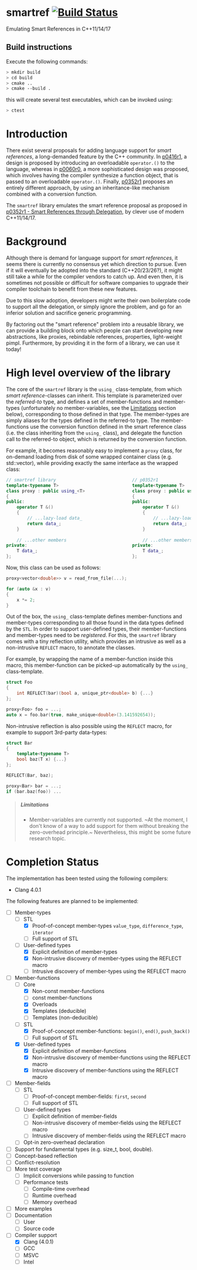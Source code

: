 # smartref [![Build Status](https://travis-ci.org/erikvalkering/smartref.svg?branch=master)](https://travis-ci.org/erikvalkering/smartref)
Emulating Smart References in C++11/14/17

## Build instructions
Execute the following commands:
```bash
> mkdir build
> cd build
> cmake ..
> cmake --build .
```

this will create several test executables, which can be invoked using:
```bash
> ctest
```

# Introduction

There exist several proposals for adding language support for _smart references_, a long-demanded feature by the C++ community. In [p0416r1](https://wg21.link/p0416r1), a design is proposed by introducing an overloadable `operator.()` to the language, whereas in [p0060r0](https://wg21.link/p0060r0), a more sophisticated design was proposed, which involves having the compiler synthesize a function object, that is passed to an overloadable `operator.()`. Finally, [p0352r1](https://wg21.link/p0352r1) proposes an entirely different approach, by using an inheritance-like mechanism combined with a conversion function.

The `smartref` library emulates the smart reference proposal as proposed in [p0352r1 - Smart References through Delegation](https://wg21.link/p0352r1), by clever use of modern C++11/14/17.

# Background

Although there is demand for language support for _smart references_, it seems there is currently no consensus yet which direction to pursue. Even if it will eventually be adopted into the standard (C++20/23/26?), it might still take a while for the compiler vendors to catch up. And even then, it is sometimes not possible or difficult for software companies to upgrade their compiler toolchain to benefit from these new features.

Due to this slow adoption, developers might write their own boilerplate code to support all the delegation, or simply ignore the problem, and go for an inferior solution and sacrifice generic programming.

By factoring out the "smart reference" problem into a reusable library, we can provide a building block onto which people can start developing new abstractions, like proxies, rebindable references, properties, light-weight pimpl. Furthermore, by providing it in the form of a library, we can use it today!

# High level overview of the library

The core of the `smartref` library is the `using_` class-template, from which _smart reference_-classes can inherit. This template is parameterized over the _referred-to_ type, and defines a set of member-functions and member-types (unfortunately no member-variables, see the [Limitations](#limitations) section below), corresponding to those defined in that type. The member-types are simply aliases for the types defined in the referred-to type. The member-functions use the conversion function defined in the smart reference class (i.e. the class inheriting from the `using_` class), and delegate the function call to the referred-to object, which is returned by the conversion function.

For example, it becomes reasonably easy to implement a `proxy` class, for on-demand loading from disk of some wrapped container class (e.g. std::vector), while providing exactly the same interface as the wrapped class:
```c++
// smartref library                             // p0352r1
template<typename T>                            template<typename T>
class proxy : public using_<T>                  class proxy : public using T
{                                               {
public:                                         public:
    operator T &()                                  operator T &()
    {                                               {
        // ...lazy-load data_                           // ...lazy-load data_
        return data_;                                   return data_;
    }                                               }
    
    // ...other members                             // ...other members
private:                                        private:
    T data_;                                        T data_;
};                                              };
```

Now, this class can be used as follows:
```c++
proxy<vector<double>> v = read_from_file(...);

for (auto &x : v)
{
    x *= 2;
}
```

Out of the box, the `using_` class-template defines member-functions and member-types corresponding to all those found in the data types defined by the `STL`. In order to support user-defined types, their member-functions and member-types need to be _registered_. For this, the `smartref` library comes with a tiny reflection utility, which provides an intrusive as well as a non-intrusive `REFLECT` macro, to annotate the classes.

For example, by wrapping the name of a member-function inside this macro, this member-function can be picked-up automatically by the `using_` class-template.

```c++
struct Foo
{
    int REFLECT(bar)(bool a, unique_ptr<double> b) {...}
};

proxy<Foo> foo = ...;
auto x = foo.bar(true, make_unique<double>(3.141592654));
```

Non-intrusive reflection is also possible using the `REFLECT` macro, for example to support 3rd-party data-types:

```c++
struct Bar
{
    template<typename T>
    bool baz(T x) {...}
};

REFLECT(Bar, baz);

proxy<Bar> bar = ...;
if (bar.baz(foo)) ...
```

> ##### Limitations
> - Member-variables are currently not supported. ~At the moment, I don't know of a way to add support for them without breaking the zero-overhead principle.~ Nevertheless, this might be some future research topic.

# Completion Status

The implementation has been tested using the following compilers:
- Clang 4.0.1

The following features are planned to be implemented:
- [ ] Member-types
    - [ ] STL
        - [x] Proof-of-concept member-types `value_type`, `difference_type`, `iterator`
        - [ ] Full support of STL
    - [ ] User-defined types
        - [x] Explicit definition of member-types
        - [x] Non-intrusive discovery of member-types using the REFLECT macro
        - [ ] Intrusive discovery of member-types using the REFLECT macro
- [ ] Member-functions
    - [ ] Core
        - [x] Non-const member-functions
        - [ ] const member-functions
        - [x] Overloads
        - [x] Templates (deducible)
        - [ ] Templates (non-deducible)
    - [ ] STL
        - [x] Proof-of-concept member-functions: `begin()`, `end()`, `push_back()`
        - [ ] Full support of STL
    - [x] User-defined types
        - [x] Explicit definition of member-functions
        - [x] Non-intrusive discovery of member-functions using the REFLECT macro
        - [x] Intrusive discovery of member-functions using the REFLECT macro
- [ ] Member-fields
    - [ ] STL
        - [ ] Proof-of-concept member-fields: `first`, `second`
        - [ ] Full support of STL
    - [ ] User-defined types
        - [ ] Explicit definition of member-fields
        - [ ] Non-intrusive discovery of member-fields using the REFLECT macro
        - [ ] Intrusive discovery of member-fields using the REFLECT macro
    - [ ] Opt-in zero-overhead declaration
- [ ] Support for fundamental types (e.g. size_t, bool, double).
- [ ] Concept-based reflection
- [ ] Conflict-resolution
- [ ] More test coverage
  - [ ] Implicit conversions while passing to function
  - [ ] Performance tests
    - [ ] Compile-time overhead
    - [ ] Runtime overhead
    - [ ] Memory overhead
- [ ] More examples
- [ ] Documentation
    - [ ] User
    - [ ] Source code
- [ ] Compiler support
    - [x] Clang (4.0.1)
    - [ ] GCC
    - [ ] MSVC
    - [ ] Intel
